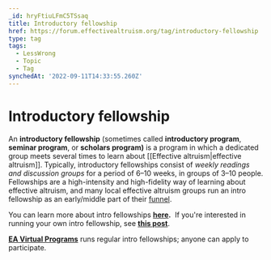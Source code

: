 ```yaml
---
_id: hryFtiuLFmC5TSsaq
title: Introductory fellowship
href: https://forum.effectivealtruism.org/tag/introductory-fellowship
type: tag
tags:
  - LessWrong
  - Topic
  - Tag
synchedAt: '2022-09-11T14:33:55.260Z'
---
```

# Introductory fellowship

An **introductory fellowship** (sometimes called **introductory program**, **seminar program**, or **scholars program)** is a program in which a dedicated group meets several times to learn about [[Effective altruism|effective altruism]]. Typically, introductory fellowships consist of *weekly readings and discussion groups* for a period of 6–10 weeks, in groups of 3–10 people. Fellowships are a high-intensity and high-fidelity way of learning about effective altruism, and many local effective altruism groups run an intro fellowship as an early/middle part of their [funnel](https://www.centreforeffectivealtruism.org/the-funnel-model/). 

You can learn more about intro fellowships [**here**](https://resources.eahub.org/events/fellowships/)**.**  If you're interested in running your own intro fellowship, see [**this post**](https://forum.effectivealtruism.org/posts/tn328tcnrKiEMb7Lr/should-you-organise-your-own-introductory-ea-program-or). 

[**EA Virtual Programs**](https://www.effectivealtruism.org/virtual-programs/) runs regular intro fellowships; anyone can apply to participate.
